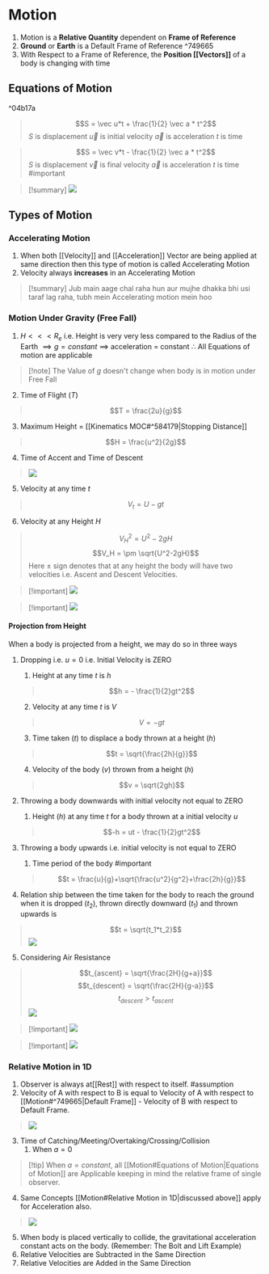 # Motion
1. Motion is a __Relative Quantity__ dependent on __Frame of Reference__
2. __Ground__ or __Earth__ is a Default Frame of Reference ^749665
3. With Respect to a Frame of Reference, the __Position [[Vectors]]__ of a body is changing with time

## Equations of Motion

^04b17a

>$$S = \vec u*t + \frac{1}{2} \vec a * t^2$$
> $S$ is displacement
> $\vec u$ is initial velocity
> $\vec a$ is acceleration
> $t$ is time

>$$S = \vec v*t - \frac{1}{2} \vec a * t^2$$
> $S$ is displacement
> $\vec v$ is final velocity
> $\vec a$ is acceleration
> $t$ is time
> #important

>[!summary] ![](https://i.imgur.com/fZolAey.png)

## Types of Motion
### Accelerating Motion
1. When both [[Velocity]] and [[Acceleration]] Vector are being applied at same direction then this type of motion is called Accelerating Motion
2. Velocity always __increases__ in an Accelerating Motion
>[!summary] Jub main aage chal raha hun aur mujhe dhakka bhi usi taraf lag raha, tubh mein Accelerating motion mein hoo
### Motion Under Gravity (Free Fall)
1. $H < < < R_e$ i.e. Height is very very less compared to the Radius of the Earth 
$\implies g = constant$
$\implies$ acceleration = constant
$\therefore$ All Equations of motion are applicable
>[!note] The Value of $g$ doesn't change when body is in motion under Free Fall
2. Time of Flight $(T)$
> $$T = \frac{2u}{g}$$

3. Maximum Height = [[Kinematics MOC#^584179|Stopping Distance]]
> $$H = \frac{u^2}{2g}$$

4. Time of Accent and Time of Descent
>![](https://i.imgur.com/I7xtRy8.png)
5. Velocity at any time $t$
> $$V_t = U - gt$$

6. Velocity at any Height $H$
> $$V_H^2 = U^2 - 2gH$$
> $$V_H = \pm \sqrt{U^2-2gH}$$
> Here $\pm$ sign denotes that at any height the body will have two velocities i.e. Ascent and Descent Velocities.

>[!important] ![](https://i.imgur.com/wI9DMFP.png)

>[!important] ![](https://i.imgur.com/fxj36al.png)

#### Projection from Height
When a body is projected from a height, we may do so in three ways
1. Dropping i.e. $u = 0$ i.e. Initial Velocity is ZERO 
	1. Height at any time $t$ is $h$
	> $$h = - \frac{1}{2}gt^2$$
	
	2. Velocity at any time $t$ is $V$
	>$$V = -gt$$ 

	3. Time taken $(t)$ to displace a body thrown at a height $(h)$
     > $$t = \sqrt{\frac{2h}{g}}$$

	4. Velocity of the body $(v)$ thrown from a height $(h)$
	> $$v = \sqrt{2gh}$$
	
2. Throwing a body downwards with initial velocity not equal to ZERO
	1. Height $(h)$ at any time $t$ for a body thrown at a initial velocity $u$
	>$$-h = ut - \frac{1}{2}gt^2$$
	
3. Throwing a body upwards i.e. initial velocity is not equal to ZERO
	1. Time period of the body #important
	> $$t = \frac{u}{g}+\sqrt{\frac{u^2}{g^2}+\frac{2h}{g}}$$
	
4. Relation ship between the time taken for the body to reach the ground when it is dropped $(t_2)$, thrown directly downward $(t_1)$ and thrown upwards is
> $$t = \sqrt{t_1*t_2}$$
> ![](https://i.imgur.com/HqtAZ9C.png)

5. Considering Air Resistance
>$$t_{ascent} = \sqrt{\frac{2H}{g+a}}$$
>$$t_{descent} = \sqrt{\frac{2H}{g-a}}$$
>$$t_{descent} \gt t_{ascent}$$
>![](https://i.imgur.com/n6wloGo.png)


>[!important] ![](https://i.imgur.com/sk7DAdN.png)

>[!important] ![](https://i.imgur.com/ar9ZKB4.png)
### Relative Motion in 1D
1. Observer is always at[[Rest]] with respect to itself. #assumption 
2. Velocity of A with respect to B is equal to Velocity of A with respect to [[Motion#^749665|Default Frame]] - Velocity of B with respect to Default Frame.
> ![](https://i.imgur.com/4hPh4g0.png)
3. Time of Catching/Meeting/Overtaking/Crossing/Collision
	1. When $a = 0$
>[!tip] When $a = constant$, all [[Motion#Equations of Motion|Equations of Motion]] are Applicable keeping in mind the relative frame of single observer.


4. Same Concepts [[Motion#Relative Motion in 1D|discussed above]] apply for Acceleration also.
> ![](https://i.imgur.com/ooqzcrE.png)
5. When body is placed vertically to collide, the gravitational acceleration constant acts on the body. (Remember: The Bolt and Lift Example)
6. Relative Velocities are Subtracted in the Same Direction
7. Relative Velocities are Added in the Same Direction